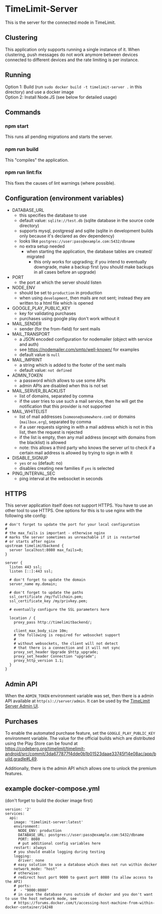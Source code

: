 # TimeLimit-Server

This is the server for the connected mode in TimeLimit.

## Clustering

This application only supports running a single instance of it.
When clustering, push messages do not work anymore between devices
connected to different devices and the rate limiting is per instance.

## Running

Option 1: Build (run ``sudo docker build -t timelimit-server .`` in this directory) and use a docker image  
Option 2: Install Node.JS (see below for detailed usage)

## Commands

### npm start

This runs all pending migrations and starts the server.

### npm run build

This "compiles" the application.

### npm run lint:fix

This fixes the causes of lint warnings (where possible).

## Configuration (environment variables)

- DATABASE_URL
  - this specifies the database to use
  - default value: ``sqlite://test.db`` (sqlite database in the source code directory)
  - supports mysql, postgresql and sqlite (sqlite in development builds only because it's declared as dev dependency)
  - looks like ``postgres://user:pass@example.com:5432/dbname``
  - no extra setup needed
      - when starting the application, the database tables are created/ migrated
        - this only works for upgrading; if you intend to eventually downgrade, make a backup first (you should make backups in all cases before an upgrade)
- PORT
  - the port at which the server should listen
- NODE_ENV
  - should be set to ``production`` in production
  - when using ``development``, then mails are not sent; instead they are written to a html file which is opened
- GOOGLE_PLAY_PUBLIC_KEY
  - key for validating purchases
  - purchases using google play don't work without it
- MAIL_SENDER
  - sender (for the from-field) for sent mails
- MAIL_TRANSPORT
  - a JSON encoded configuration for nodemailer (object with service and auth)
  - see <https://nodemailer.com/smtp/well-known/> for examples
  - default value is ``null``
- MAIL_IMPRINT
  - a string which is added to the footer of the sent mails
  - default value: ``not defined``
- ADMIN_TOKEN
  - a password which allows to use some APIs
  - admin APIs are disabled when this is not set
- MAIL_SERVER_BLACKLIST
  - list of domains, separated by comma
  - if the user tries to use such a mail service, then he will get the notification that this provider is not supported
- MAIL_WHITELIST
  - list of mail addresses (``someone@somewhere.com``) or domains (``mailbox.org``), separated by comma
  - if a user requests signing in with a mail address which is not in this list, then the request is rejected
  - if the list is empty, then any mail address (except with domains from the blacklist) is allowed
  - note: this allows a third party who knows the server url to check if a certain mail address is allowed by trying to sign in with it
- DISABLE_SIGNUP
  - ``yes`` or ``no`` (default: no)
  - disables creating new families if ``yes`` is selected
- PING_INTERVAL_SEC
  - ping interval at the websocket in seconds

## HTTPS

This server application itself does not support HTTPS. You have to use
an other tool to use HTTPS. One options for this is to use nginx with the
following site config:

```
# don't forget to update the port for your local configuration
#
# the max_fails is important - otherwise nginx
# marks the server sometimes as unreachable if it is restarted
# or starts after nginx
upstream timelimitbackend {
  server localhost:8080 max_fails=0;
}

server {
  listen 443 ssl;
  listen [::]:443 ssl;

  # don't forget to update the domain
  server_name my.domain;

  # don't forget to update the paths
  ssl_certificate /my/fullchain.pem;
  ssl_certificate_key /my/privkey.pem;

  # eventually configure the SSL parameters here

  location / {
    proxy_pass http://timelimitbackend/;

    client_max_body_size 10m;
    # the following is required for websocket support
    #
    # without websockets, the client will not detect
    # that there is a connection and it will not sync
    proxy_set_header Upgrade $http_upgrade;
    proxy_set_header Connection "upgrade";
    proxy_http_version 1.1;
  }
}
```

## Admin API

When the ``ADMIN_TOKEN`` environment variable was set, then there is a admin API available
at ``http(s)://server/admin``. It can be used by the [TimeLimit Server Admin UI](https://codeberg.org/timelimit/timelimit-server-ui).

## Purchases

To enable the automated purchase feature, set the ``GOOGLE_PLAY_PUBLIC_KEY`` environment variable.
The value for the official builds which are distributed using the Play Store can
be found at <https://codeberg.org/timelimit/timelimit-android/src/commit/3da677877f4dde0b1b01523daae33745f14e08ac/app/build.gradle#L49>.

Additionally, there is the admin API which allows one to unlock the
premium features.

## example docker-compose.yml

(don't forget to build the docker image first)

```
version: '2'
services:
  api:
    image: 'timelimit-server:latest'
    environment:
      NODE_ENV: production
      DATABASE_URL: postgres://user:pass@example.com:5432/dbname
      PORT: 8080
      # put additional config variables here
    restart: always
    # you should enable logging during testing
    logging:
      driver: none
    # easy solution to use a database which does not run within docker
    network_mode: "host"
    # otherwise:
    # redirect host port 9000 to guest port 8080 (to allow access to the API)
    # ports:
    #  - "9000:8080"
    # in case the database runs outside of docker and you don't want to use the host network mode, see
    # https://forums.docker.com/t/accessing-host-machine-from-within-docker-container/14248
```
